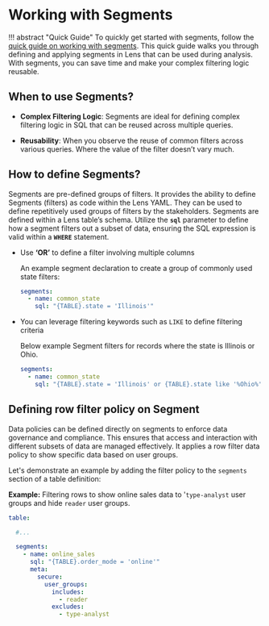# Working with Segments

!!! abstract "Quick Guide"
    To quickly get started with segments, follow the [quick guide on working with segments](/quick_guides/working_with_segments/). This quick guide walks you through defining and applying segments in Lens that can be used during analysis. With segments, you can save time and make your complex filtering logic reusable.


## When to use Segments?

- **Complex Filtering Logic**: Segments are ideal for defining complex filtering logic in SQL that can be reused across multiple queries.

- **Reusability**: When you observe the reuse of common filters across various queries. Where the value of the filter doesn’t vary much.

## How to define Segments?

Segments are pre-defined groups of filters. It provides the ability to define Segments (filters) as code within the Lens YAML. They can be used to define repetitively used groups of filters by the stakeholders. Segments are defined within a Lens table’s schema. Utilize the **`sql`** parameter to define how a segment filters out a subset of data, ensuring the SQL expression is valid within a **`WHERE`** statement.

- Use **‘OR’** to define a filter involving multiple columns

  An example segment declaration to create a group of commonly used state filters:

  ```yaml
  segments:
    - name: common_state
      sql: "{TABLE}.state = 'Illinois'"
  ```

- You can leverage filtering keywords such as `LIKE` to define filtering criteria
  
  Below  example Segment filters for records where the state is Illinois or Ohio.

  ```yaml
  segments:
    - name: common_state
      sql: "{TABLE}.state = 'Illinois' or {TABLE}.state like '%Ohio%'"
  ```

<!-- - You can include logical operators like OR and AND to create dynamic criteria for segments. This is useful when you need to apply filters to more than one column.

  Below example Segment filters records where the state is "Illinois" or the sales is equal to 1000.

  ```yaml
  segments:
    - name: common_state
      sql: "{TABLE}.state = 'Illinois' or {TABLE}.state = 'Ohio'"
  ```

    ```yaml
  segments:
    - name: common_state
      sql: "{TABLE}.state = 'Illinois' or {TABLE}.sales = '1000'"
  ``` -->


## Defining row filter policy on Segment

Data policies can be defined directly on segments to enforce data governance and compliance. This ensures that access and interaction with different subsets of data are managed effectively. It applies a row filter data policy to show specific data based on user groups.

Let's demonstrate an example by adding the filter policy to the `segments` section of a table definition:

**Example:** Filtering rows to show online sales data to '`type-analyst` user groups and hide  `reader` user groups.

  ```yaml
  table: 

    #...

    segments:
      - name: online_sales
        sql: "{TABLE}.order_mode = 'online'"
        meta:
          secure:
            user_groups:
              includes:
                - reader
              excludes:
                - type-analyst
  ```
